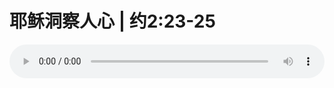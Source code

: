 # 耶稣洞察人心 | 约2:23-25

<audio style="width: 100%;" preload="false" controls controlslist="nodownload"><source src="//cdn.simai.ml/audio/mp3/old/24721.mp3" type="audio/mpeg">Your browser does not support the audio element.</audio>


